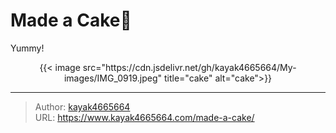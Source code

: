 # Made a Cake🍰


Yummy!

<!--more-->

<div align="center">
{{< image src="https://cdn.jsdelivr.net/gh/kayak4665664/My-images/IMG_0919.jpeg" title="cake" alt="cake">}}
</div>

---

> Author: [kayak4665664](https://github.com/kayak4665664)  
> URL: https://www.kayak4665664.com/made-a-cake/  

